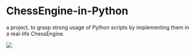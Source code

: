 # ChessEngine-in-Python
a project, to grasp strong usage of Python scripts by implementing them in a real-life ChessEngine.

![](https://komarev.com/ghpvc/?username=aranyaadheu&base=212)
